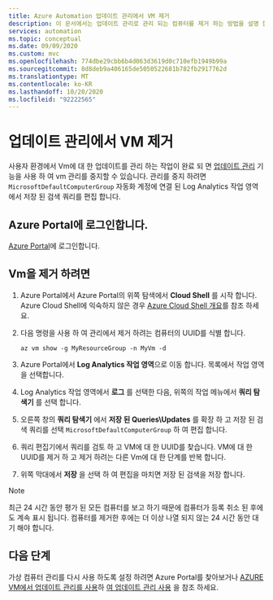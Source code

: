 ```yaml
---
title: Azure Automation 업데이트 관리에서 VM 제거
description: 이 문서에서는 업데이트 관리로 관리 되는 컴퓨터를 제거 하는 방법을 설명 합니다.
services: automation
ms.topic: conceptual
ms.date: 09/09/2020
ms.custom: mvc
ms.openlocfilehash: 774dbe29cbb6b4d063d3619d0c710efb1949b99a
ms.sourcegitcommit: 8d8deb9a406165de5050522681b782fb2917762d
ms.translationtype: MT
ms.contentlocale: ko-KR
ms.lasthandoff: 10/20/2020
ms.locfileid: "92222565"
---
```

# <a name="remove-vms-from-update-management"></a>업데이트 관리에서 VM 제거

사용자 환경에서 Vm에 대 한 업데이트를 관리 하는 작업이 완료 되 면 [업데이트 관리](overview.md) 기능을 사용 하 여 vm 관리를 중지할 수 있습니다. 관리를 중지 하려면 `MicrosoftDefaultComputerGroup` 자동화 계정에 연결 된 Log Analytics 작업 영역에서 저장 된 검색 쿼리를 편집 합니다.

## <a name="sign-into-the-azure-portal"></a>Azure Portal에 로그인합니다.

[Azure Portal](https://portal.azure.com)에 로그인합니다.

## <a name="to-remove-your-vms"></a>Vm을 제거 하려면

1. Azure Portal에서 Azure Portal의 위쪽 탐색에서 **Cloud Shell** 를 시작 합니다. Azure Cloud Shell에 익숙하지 않은 경우 [Azure Cloud Shell 개요](../../cloud-shell/overview.md)를 참조 하세요.

2. 다음 명령을 사용 하 여 관리에서 제거 하려는 컴퓨터의 UUID를 식별 합니다.

    ```azurecli
    az vm show -g MyResourceGroup -n MyVm -d
    ```

3. Azure Portal에서 **Log Analytics 작업 영역**으로 이동 합니다. 목록에서 작업 영역을 선택합니다.

4. Log Analytics 작업 영역에서 **로그** 를 선택한 다음, 위쪽의 작업 메뉴에서 **쿼리 탐색기** 를 선택 합니다.

5. 오른쪽 창의 **쿼리 탐색기** 에서 **저장 된 Queries\Updates** 를 확장 하 고 저장 된 검색 쿼리를 선택 `MicrosoftDefaultComputerGroup` 하 여 편집 합니다.

6. 쿼리 편집기에서 쿼리를 검토 하 고 VM에 대 한 UUID를 찾습니다. VM에 대 한 UUID를 제거 하 고 제거 하려는 다른 Vm에 대 한 단계를 반복 합니다.

7. 위쪽 막대에서 **저장** 을 선택 하 여 편집을 마치면 저장 된 검색을 저장 합니다.

>[!NOTE]
>최근 24 시간 동안 평가 된 모든 컴퓨터를 보고 하기 때문에 컴퓨터가 등록 취소 된 후에도 계속 표시 됩니다. 컴퓨터를 제거한 후에는 더 이상 나열 되지 않는 24 시간 동안 대기 해야 합니다.

## <a name="next-steps"></a>다음 단계

가상 컴퓨터 관리를 다시 사용 하도록 설정 하려면 Azure Portal를 찾아보거나 [AZURE VM에서 업데이트 관리를 사용](enable-from-vm.md)하 [여 업데이트 관리 사용](enable-from-portal.md) 을 참조 하세요.